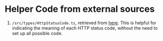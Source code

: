# Helper Code from external sources

1. `/src/types/HttpStatusCode.ts`, retrieved from [here](https://gist.github.com/scokmen/f813c904ef79022e84ab2409574d1b45). This is helpful for indicating the meaning of each HTTP status code, without the need to set up all possible code.
